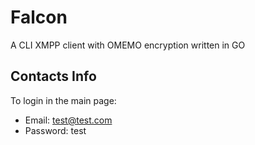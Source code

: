 # Falcon

A CLI XMPP client with OMEMO encryption written in GO

## Contacts Info

To login in the main page:
- Email: test@test.com
- Password: test
